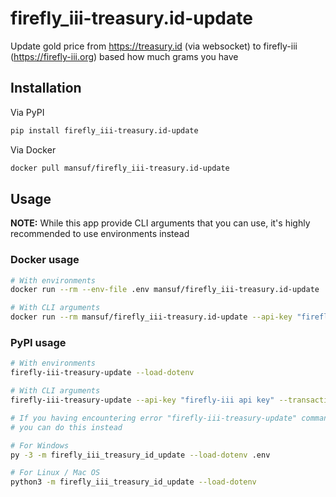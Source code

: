 # firefly_iii-treasury.id-update

Update gold price from https://treasury.id (via websocket) to firefly-iii (https://firefly-iii.org) based how much grams you have

## Installation

Via PyPI

```sh
pip install firefly_iii-treasury.id-update
```

Via Docker

```sh
docker pull mansuf/firefly_iii-treasury.id-update
```

## Usage

**NOTE:** While this app provide CLI arguments that you can use, it's highly recommended to use environments instead

### Docker usage

```sh
# With environments
docker run --rm --env-file .env mansuf/firefly_iii-treasury.id-update

# With CLI arguments
docker run --rm mansuf/firefly_iii-treasury.id-update --api-key "firefly-iii api key" --transaction-id "firefly-iii transaction id" --url "firefly-iii base url" --grams-gold "3"
```

### PyPI usage

```sh
# With environments 
firefly-iii-treasury-update --load-dotenv

# With CLI arguments
firefly-iii-treasury-update --api-key "firefly-iii api key" --transaction-id "firefly-iii transaction id" --url "firefly-iii base url" --grams-gold "3"

# If you having encountering error "firefly-iii-treasury-update" command not found
# you can do this instead

# For Windows
py -3 -m firefly_iii_treasury_id_update --load-dotenv .env

# For Linux / Mac OS
python3 -m firefly_iii_treasury_id_update --load-dotenv
```
